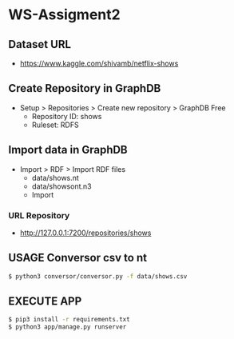 # WS-Assigment2

## Dataset URL

-   https://www.kaggle.com/shivamb/netflix-shows

## Create Repository in GraphDB

-   Setup > Repositories > Create new repository > GraphDB Free
    -   Repository ID: shows
    -   Ruleset: RDFS

## Import data in GraphDB

-   Import > RDF > Import RDF files
    -   data/shows.nt
    -   data/showsont.n3
    -   Import

### URL Repository

-   http://127.0.0.1:7200/repositories/shows

## USAGE Conversor csv to nt

```bash
$ python3 conversor/conversor.py -f data/shows.csv
```

## EXECUTE APP

```bash
$ pip3 install -r requirements.txt
$ python3 app/manage.py runserver
```